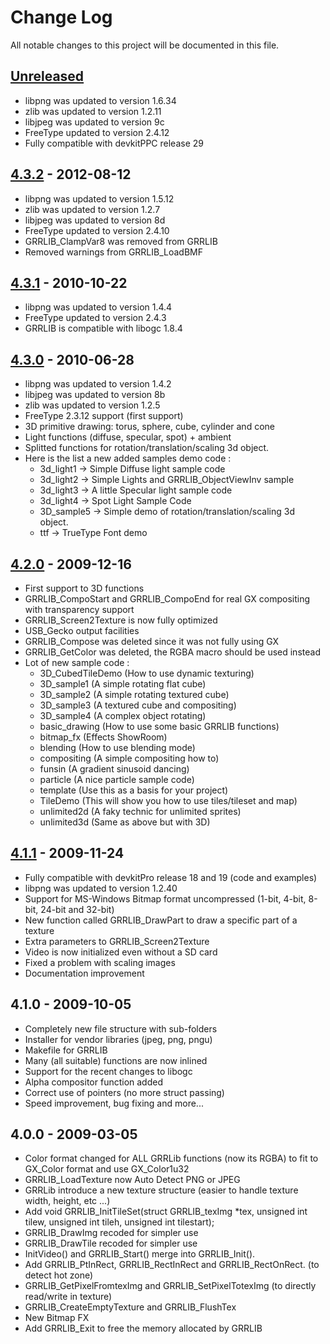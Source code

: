 # Change Log
All notable changes to this project will be documented in this file.

## [Unreleased]
- libpng was updated to version 1.6.34
- zlib was updated to version 1.2.11
- libjpeg was updated to version 9c
- FreeType updated to version 2.4.12
- Fully compatible with devkitPPC release 29

## [4.3.2] - 2012-08-12
- libpng was updated to version 1.5.12
- zlib was updated to version 1.2.7
- libjpeg was updated to version 8d
- FreeType updated to version 2.4.10
- GRRLIB_ClampVar8 was removed from GRRLIB
- Removed warnings from GRRLIB_LoadBMF 

## [4.3.1] - 2010-10-22
- libpng was updated to version 1.4.4
- FreeType updated to version 2.4.3
- GRRLIB is compatible with libogc 1.8.4 

## [4.3.0] - 2010-06-28
- libpng was updated to version 1.4.2
- libjpeg was updated to version 8b
- zlib was updated to version 1.2.5
- FreeType 2.3.12 support (first support)
- 3D primitive drawing: torus, sphere, cube, cylinder and cone
- Light functions (diffuse, specular, spot) + ambient
- Splitted functions for rotation/translation/scaling 3d object.
- Here is the list a new added samples demo code :
  - 3d_light1 -> Simple Diffuse light sample code
  - 3d_light2 -> Simple Lights and GRRLIB_ObjectViewInv sample
  - 3d_light3 -> A little Specular light sample code
  - 3d_light4 -> Spot Light Sample Code
  - 3D_sample5 -> Simple demo of rotation/translation/scaling 3d object.
  - ttf -> TrueType Font demo 

## [4.2.0] - 2009-12-16
- First support to 3D functions
- GRRLIB_CompoStart and GRRLIB_CompoEnd for real GX compositing with transparency support
- GRRLIB_Screen2Texture is now fully optimized
- USB_Gecko output facilities
- GRRLIB_Compose was deleted since it was not fully using GX
- GRRLIB_GetColor was deleted, the RGBA macro should be used instead
- Lot of new sample code :
  - 3D_CubedTileDemo (How to use dynamic texturing)
  - 3D_sample1 (A simple rotating flat cube)
  - 3D_sample2 (A simple rotating textured cube)
  - 3D_sample3 (A textured cube and compositing)
  - 3D_sample4 (A complex object rotating)
  - basic_drawing (How to use some basic GRRLIB functions)
  - bitmap_fx (Effects ShowRoom)
  - blending (How to use blending mode)
  - compositing (A simple compositing how to)
  - funsin (A gradient sinusoid dancing)
  - particle (A nice particle sample code)
  - template (Use this as a basis for your project)
  - TileDemo (This will show you how to use tiles/tileset and map)
  - unlimited2d (A faky technic for unlimited sprites)
  - unlimited3d (Same as above but with 3D) 

## [4.1.1] - 2009-11-24
- Fully compatible with devkitPro release 18 and 19 (code and examples)
- libpng was updated to version 1.2.40
- Support for MS-Windows Bitmap format uncompressed (1-bit, 4-bit, 8-bit, 24-bit and 32-bit)
- New function called GRRLIB_DrawPart to draw a specific part of a texture
- Extra parameters to GRRLIB_Screen2Texture
- Video is now initialized even without a SD card
- Fixed a problem with scaling images
- Documentation improvement 

## 4.1.0 - 2009-10-05
- Completely new file structure with sub-folders
- Installer for vendor libraries (jpeg, png, pngu)
- Makefile for GRRLIB
- Many (all suitable) functions are now inlined
- Support for the recent changes to libogc
- Alpha compositor function added
- Correct use of pointers (no more struct passing)
- Speed improvement, bug fixing and more... 

## 4.0.0 - 2009-03-05
- Color format changed for ALL GRRLib functions (now its RGBA) to fit to GX_Color format and use GX_Color1u32
- GRRLIB_LoadTexture now Auto Detect PNG or JPEG
- GRRLib introduce a new texture structure (easier to handle texture width, height, etc ...)
- Add void GRRLIB_InitTileSet(struct GRRLIB_texImg *tex, unsigned int tilew, unsigned int tileh, unsigned int tilestart);
- GRRLIB_DrawImg recoded for simpler use
- GRRLIB_DrawTile recoded for simpler use
- InitVideo() and GRRLIB_Start() merge into GRRLIB_Init().
- Add GRRLIB_PtInRect, GRRLIB_RectInRect and GRRLIB_RectOnRect. (to detect hot zone)
- GRRLIB_GetPixelFromtexImg and GRRLIB_SetPixelTotexImg (to directly read/write in texture)
- GRRLIB_CreateEmptyTexture and GRRLIB_FlushTex
- New Bitmap FX
- Add GRRLIB_Exit to free the memory allocated by GRRLIB 

[Unreleased]: https://github.com/GRRLIB/GRRLIB/compare/4.3.2...HEAD
[4.3.2]: https://github.com/GRRLIB/GRRLIB/compare/4.3.1...4.3.2
[4.3.1]: https://github.com/GRRLIB/GRRLIB/compare/4.3.0...4.3.1
[4.3.0]: https://github.com/GRRLIB/GRRLIB/compare/4.2.0...4.3.0
[4.2.0]: https://github.com/GRRLIB/GRRLIB/compare/4.1.1...4.2.0
[4.1.1]: https://github.com/GRRLIB/GRRLIB/compare/4.1.0...4.1.1
